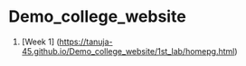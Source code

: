 # Demo_college_website
1. [Week 1] (https://tanuja-45.github.io/Demo_college_website/1st_lab/homepg.html)
